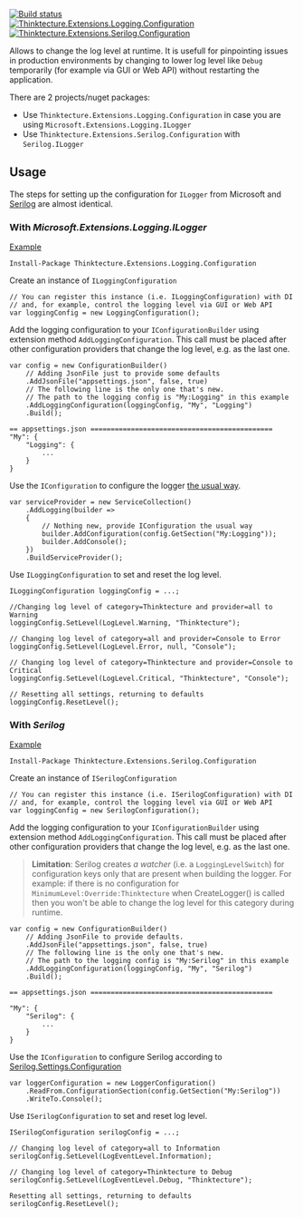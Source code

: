 [![Build status](https://ci.appveyor.com/api/projects/status/ijstyxit8tn7baex?svg=true)](https://ci.appveyor.com/project/PawelGerr/thinktecture-logging-configuration)  
[![Thinktecture.Extensions.Logging.Configuration](https://img.shields.io/nuget/v/Thinktecture.Extensions.Logging.Configuration.svg?label=Thinktecture.Extensions.Logging.Configuration&maxAge=3600)](https://www.nuget.org/packages/Thinktecture.Extensions.Logging.Configuration/)  
[![Thinktecture.Extensions.Serilog.Configuration](https://img.shields.io/nuget/v/Thinktecture.Extensions.Serilog.Configuration.svg?label=Thinktecture.Extensions.Serilog.Configuration&maxAge=3600)](https://www.nuget.org/packages/Thinktecture.Extensions.Serilog.Configuration/)

Allows to change the log level at runtime.
It is usefull for pinpointing issues in production environments by changing to lower log level like `Debug` temporarily (for example via GUI or Web API) without restarting the application.

There are 2 projects/nuget packages:
* Use `Thinktecture.Extensions.Logging.Configuration` in case you are using `Microsoft.Extensions.Logging.ILogger`
* Use `Thinktecture.Extensions.Serilog.Configuration` with `Serilog.ILogger`

## Usage

The steps for setting up the configuration for `ILogger` from Microsoft and [Serilog](https://github.com/serilog/serilog) are almost identical.

### With *Microsoft.Extensions.Logging.ILogger*

[Example](https://github.com/PawelGerr/Thinktecture.Logging.Configuration/blob/master/example/Thinktecture.Extensions.Logging.Configuration.Example/Program.cs)

`Install-Package Thinktecture.Extensions.Logging.Configuration`

Create an instance of `ILoggingConfiguration`

```
// You can register this instance (i.e. ILoggingConfiguration) with DI
// and, for example, control the logging level via GUI or Web API
var loggingConfig = new LoggingConfiguration();
```

Add the logging configuration to your `IConfigurationBuilder` using extension method `AddLoggingConfiguration`.
This call must be placed after other configuration providers that change the log level, e.g. as the last one.

```
var config = new ConfigurationBuilder()
	// Adding JsonFile just to provide some defaults
	.AddJsonFile("appsettings.json", false, true)
	// The following line is the only one that's new.
	// The path to the logging config is "My:Logging" in this example
	.AddLoggingConfiguration(loggingConfig, "My", "Logging")
	.Build();

== appsettings.json =============================================
"My": {
	"Logging": {
		...
	}
}
```

Use the `IConfiguration` to configure the logger [the usual way](https://docs.microsoft.com/en-us/aspnet/core/fundamentals/logging#log-filtering).

```
var serviceProvider = new ServiceCollection()
	.AddLogging(builder =>
	{
		// Nothing new, provide IConfiguration the usual way
		builder.AddConfiguration(config.GetSection("My:Logging"));
		builder.AddConsole();
	})
	.BuildServiceProvider();
```

Use `ILoggingConfiguration` to set and reset the log level.

```
ILoggingConfiguration loggingConfig = ...;

//Changing log level of category=Thinktecture and provider=all to Warning
loggingConfig.SetLevel(LogLevel.Warning, "Thinktecture");

// Changing log level of category=all and provider=Console to Error
loggingConfig.SetLevel(LogLevel.Error, null, "Console");

// Changing log level of category=Thinktecture and provider=Console to Critical
loggingConfig.SetLevel(LogLevel.Critical, "Thinktecture", "Console");

// Resetting all settings, returning to defaults
loggingConfig.ResetLevel();
```

### With *Serilog*

[Example](https://github.com/PawelGerr/Thinktecture.Logging.Configuration/blob/master/example/Thinktecture.Extensions.Serilog.Configuration.Example/Program.cs)

`Install-Package Thinktecture.Extensions.Serilog.Configuration`

Create an instance of `ISerilogConfiguration`

```
// You can register this instance (i.e. ISerilogConfiguration) with DI
// and, for example, control the logging level via GUI or Web API
var loggingConfig = new SerilogConfiguration();
```

Add the logging configuration to your `IConfigurationBuilder` using extension method `AddLoggingConfiguration`.
This call must be placed after other configuration providers that change the log level, e.g. as the last one.

> **Limitation**: Serilog creates *a watcher* (i.e. a `LoggingLevelSwitch`) for configuration keys only that are present when building the logger.
> For example: if there is no configuration for `MinimumLevel:Override:Thinktecture` when CreateLogger() is called then you won't be able to change the log level for this category during runtime.

```
var config = new ConfigurationBuilder()
	// Adding JsonFile to provide defaults.
	.AddJsonFile("appsettings.json", false, true)
	// The following line is the only one that's new.
	// The path to the logging config is "My:Serilog" in this example
	.AddLoggingConfiguration(loggingConfig, "My", "Serilog")
	.Build();

== appsettings.json =============================================

"My": {
	"Serilog": {
		...
	}
}
```

Use the `IConfiguration` to configure Serilog according to [Serilog.Settings.Configuration](https://github.com/serilog/serilog-settings-configuration)

```
var loggerConfiguration = new LoggerConfiguration()
	.ReadFrom.ConfigurationSection(config.GetSection("My:Serilog"))
	.WriteTo.Console();
```

Use `ISerilogConfiguration` to set and reset log level.

```
ISerilogConfiguration serilogConfig = ...;

// Changing log level of category=all to Information
serilogConfig.SetLevel(LogEventLevel.Information);

// Changing log level of category=Thinktecture to Debug
serilogConfig.SetLevel(LogEventLevel.Debug, "Thinktecture");

Resetting all settings, returning to defaults
serilogConfig.ResetLevel();
```
